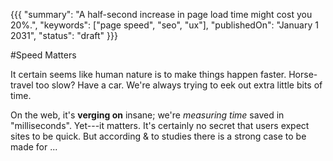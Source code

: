 {{{
    "summary": "A half-second increase in page load time might cost you 20%.",
    "keywords": ["page speed", "seo", "ux"],
    "publishedOn": "January 1 2031",
    "status": "draft"
}}}

#Speed Matters

It certain seems like human nature is to make things happen faster. Horse-travel too slow? Have a car. We're always trying to eek out extra little bits of time.

On the web, it's **verging on** insane; we're _measuring time_ saved in "milliseconds". Yet---it matters. It's certainly no secret that users expect sites to be quick. But according & to studies there is a strong case to be made for ...
